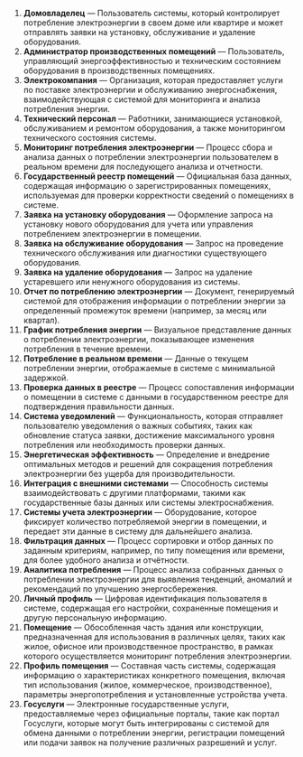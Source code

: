 
1. **Домовладелец** — Пользователь системы, который контролирует потребление электроэнергии в своем доме или квартире и может отправлять заявки на установку, обслуживание и удаление оборудования.
2. **Администратор производственных помещений** — Пользователь, управляющий энергоэффективностью и техническим состоянием оборудования в производственных помещениях.
3. **Электрокомпания** — Организация, которая предоставляет услуги по поставке электроэнергии и обслуживанию энергоснабжения, взаимодействующая с системой для мониторинга и анализа потребления энергии.
4. **Технический персонал** — Работники, занимающиеся установкой, обслуживанием и ремонтом оборудования, а также мониторингом технического состояния системы.
5. **Мониторинг потребления электроэнергии** — Процесс сбора и анализа данных о потреблении электроэнергии пользователем в реальном времени для последующего анализа и отчетности.
6. **Государственный реестр помещений** — Официальная база данных, содержащая информацию о зарегистрированных помещениях, используемая для проверки корректности сведений о помещениях в системе.
7. **Заявка на установку оборудования** — Оформление запроса на установку нового оборудования для учета или управления потреблением электроэнергии в помещении.
8. **Заявка на обслуживание оборудования** — Запрос на проведение технического обслуживания или диагностики существующего оборудования.
9. **Заявка на удаление оборудования** — Запрос на удаление устаревшего или ненужного оборудования из системы.
10. **Отчет по потреблению электроэнергии** — Документ, генерируемый системой для отображения информации о потреблении энергии за определенный промежуток времени (например, за месяц или квартал).
11. **График потребления энергии** — Визуальное представление данных о потреблении электроэнергии, показывающее изменения потребления в течение времени.
12. **Потребление в реальном времени** — Данные о текущем потреблении энергии, отображаемые в системе с минимальной задержкой.
13. **Проверка данных в реестре** — Процесс сопоставления информации о помещении в системе с данными в государственном реестре для подтверждения правильности данных.
14. **Система уведомлений** — Функциональность, которая отправляет пользователю уведомления о важных событиях, таких как обновление статуса заявки, достижение максимального уровня потребления или необходимость проверки данных.
15. **Энергетическая эффективность** — Определение и внедрение оптимальных методов и решений для сокращения потребления электроэнергии без ущерба для производительности.
16. **Интеграция с внешними системами** — Способность системы взаимодействовать с другими платформами, такими как государственные базы данных или системы электроснабжения.
17. **Системы учета электроэнергии** — Оборудование, которое фиксирует количество потребляемой энергии в помещении, и передает эти данные в систему для дальнейшего анализа.
18. **Фильтрация данных** — Процесс сортировки и отбор данных по заданным критериям, например, по типу помещения или времени, для более удобного анализа и отчётности.
19. **Аналитика потребления** — Процесс анализа собранных данных о потреблении электроэнергии для выявления тенденций, аномалий и рекомендаций по улучшению энергосбережения.
20. **Личный профиль** — Цифровая идентификация пользователя в системе, содержащая его настройки, сохраненные помещения и другую персональную информацию.
21. **Помещение** — Обособленная часть здания или конструкции, предназначенная для использования в различных целях, таких как жилое, офисное или производственное пространство, в рамках которого осуществляется мониторинг потребления электроэнергии.
22. **Профиль помещения** — Составная часть системы, содержащая информацию о характеристиках конкретного помещения, включая тип использования (жилое, коммерческое, производственное), параметры энергопотребления и установленные устройства учета.
23. **Госуслуги** — Электронные государственные услуги, предоставляемые через официальные порталы, такие как портал Госуслуги, которые могут быть интегрированы с системой для обмена данными о потреблении энергии, регистрации помещений или подачи заявок на получение различных разрешений и услуг.